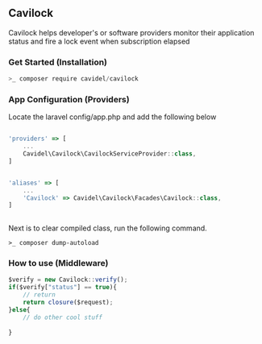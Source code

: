 ## Cavilock
Cavilock helps developer's or software providers monitor their application status and fire a lock event when subscription elapsed

### Get Started (Installation)
```javascript
>_ composer require cavidel/cavilock
```

### App Configuration (Providers)
Locate the laravel config/app.php and add the following below
```javascript

'providers' => [
	...
	Cavidel\Cavilock\CavilockServiceProvider::class,
]


'aliases' => [
	...
	'Cavilock' => Cavidel\Cavilock\Facades\Cavilock::class,
]
	
```

Next is to clear compiled class, run the following command.
``` 
>_ composer dump-autoload
```

### How to use (Middleware)
```javascript
$verify = new Cavilock::verify();
if($verify["status"] == true){
    // return 
    return closure($request);
}else{
	// do other cool stuff
	
}
```

